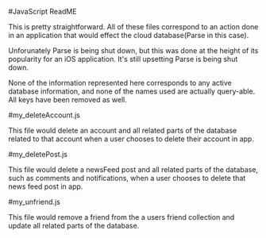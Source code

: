 #JavaScript ReadME

This is pretty straightforward. All of these files correspond to an action done in an application that would effect the cloud database(Parse in this case).

Unforunately Parse is being shut down, but this was done at the height of its popularity for an iOS application. It's still upsetting Parse is being shut down.

None of the information represented here corresponds to any active database information, and none of the names used are actually query-able. All keys have been
removed as well.

#my_deleteAccount.js

This file would delete an account and all related parts of the database related to that account when a user chooses to delete their account in app.

#my_deletePost.js

This file would delete a newsFeed post and all related parts of the database, such as comments and notifications, when a user chooses to delete that
news feed post in app.

#my_unfriend.js

This file would remove a friend from the a users friend collection and update all related parts of the database. 



 